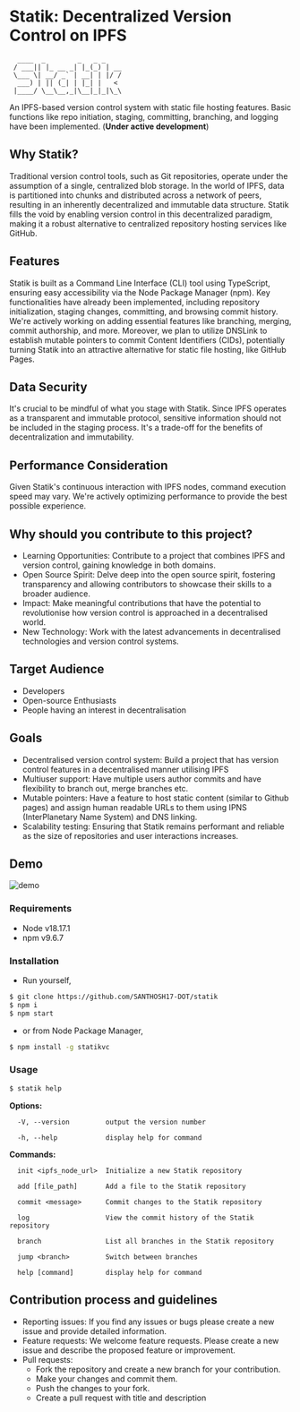 # Statik: Decentralized Version Control on IPFS
```
  ____  _        _   _ _    
 / ___|| |_ __ _| |_(_) | __
 \___ \| __/ _` | __| | |/ /
  ___) | || (_| | |_| |   < 
 |____/ \__\__,_|\__|_|_|\_\

 ```

An IPFS-based version control system with static file hosting features. Basic functions like repo initiation, staging, committing, branching, and logging have been implemented. (**Under active development**)


## Why Statik?
Traditional version control tools, such as Git repositories, operate under the assumption of a single, centralized blob storage. In the world of IPFS, data is partitioned into chunks and distributed across a network of peers, resulting in an inherently decentralized and immutable data structure. Statik fills the void by enabling version control in this decentralized paradigm, making it a robust alternative to centralized repository hosting services like GitHub.

## Features
Statik is built as a Command Line Interface (CLI) tool using TypeScript, ensuring easy accessibility via the Node Package Manager (npm). Key functionalities have already been implemented, including repository initialization, staging changes, committing, and browsing commit history. We're actively working on adding essential features like branching, merging, commit authorship, and more. Moreover, we plan to utilize DNSLink to establish mutable pointers to commit Content Identifiers (CIDs), potentially turning Statik into an attractive alternative for static file hosting, like GitHub Pages.

## Data Security
It's crucial to be mindful of what you stage with Statik. Since IPFS operates as a transparent and immutable protocol, sensitive information should not be included in the staging process. It's a trade-off for the benefits of decentralization and immutability.

## Performance Consideration
Given Statik's continuous interaction with IPFS nodes, command execution speed may vary. We're actively optimizing performance to provide the best possible experience.

## Why should you contribute to this project?
- Learning Opportunities: Contribute to a project that combines IPFS and version control, gaining knowledge in both domains.
- Open Source Spirit: Delve deep into the open source spirit, fostering transparency and allowing contributors to showcase their skills to a broader audience.
- Impact: Make meaningful contributions that have the potential to revolutionise how version control is approached in a decentralised world.
- New Technology: Work with the latest advancements in decentralised technologies and version control systems.

## Target Audience
- Developers
- Open-source Enthusiasts
- People having an interest in decentralisation

## Goals
- Decentralised version control system: Build a project that has version control features in a decentralised manner utilising IPFS
- Multiuser support: Have multiple users author commits and have flexibility to branch out, merge branches etc.
- Mutable pointers: Have a feature to host static content (similar to Github pages) and assign human readable URLs to them using IPNS (InterPlanetary Name System) and DNS linking. 
- Scalability testing: Ensuring that Statik remains performant and reliable as the size of repositories and user interactions increases.

## Demo
![demo](assets/demo.gif)

### Requirements
- Node v18.17.1
- npm v9.6.7

### Installation
- Run yourself,
```bash
$ git clone https://github.com/SANTHOSH17-DOT/statik
$ npm i
$ npm start
```
- or from Node Package Manager,
```bash
$ npm install -g statikvc
```

### Usage
```bash
$ statik help
```
**Options:**
```
  -V, --version         output the version number

  -h, --help            display help for command
```
**Commands:**
```
  init <ipfs_node_url>  Initialize a new Statik repository

  add [file_path]       Add a file to the Statik repository

  commit <message>      Commit changes to the Statik repository

  log                   View the commit history of the Statik repository

  branch                List all branches in the Statik repository
  
  jump <branch>         Switch between branches
  
  help [command]        display help for command
```

## Contribution process and guidelines
- Reporting issues: If you find any issues or bugs please create a new issue and provide detailed information.
- Feature requests: We welcome feature requests. Please create a new issue and describe the proposed feature or improvement.
- Pull requests:
  - Fork the repository and create a new branch for your contribution.
  - Make your changes and commit them.
  - Push the changes to your fork.
  - Create a pull request with title and description


